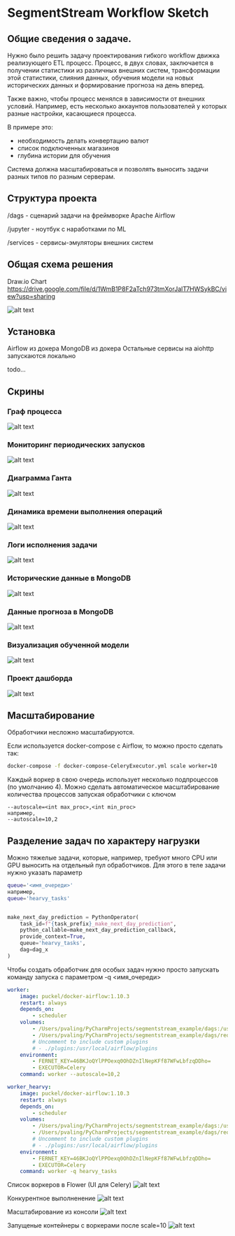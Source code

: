 # SegmentStream Workflow Sketch

## Общие сведения о задаче.

Нужно было решить задачу проектирования гибкого workflow движка реализующего ETL процесс.
Процесс, в двух словах, заключается в получении статистики из различных внешних систем, трансформации этой статистики,
слияния данных, обучения модели на новых исторических данных и формирование прогноза на день вперед.

Также важно, чтобы процесс менялся в зависимости от внешних условий. Например, есть
несколько аккаунтов пользователей у которых разные настройки, касающиеся процесса.

В примере это: 
- необходимость делать конвертацию валют
- список подключенных магазинов
- глубина истории для обучения

Система должна масштабироваться и позволять выносить задачи разных типов по разным серверам.

## Структура проекта

/dags - сценарий задачи на фреймворке Apache Airflow

/jupyter - ноутбук с наработками по ML

/services - сервисы-эмуляторы внешних систем

## Общая схема решения

Draw.io Chart
https://drive.google.com/file/d/1WmB1P8F2aTch973tmXorJalT7HWSykBC/view?usp=sharing

![alt text](docs/images/SegmentStreamOverview.png)

## Установка
Airflow из докера
MongoDB из докера
Остальные сервисы на aiohttp запускаются локально

todo...

## Скрины
### Граф процесса
![alt text](docs/images/airflow_graph2.png "Airflow DAG Graph Example")
### Мониторинг периодических запусков
![alt text](docs/images/airflow_tree.png "Airflow DAG Graph Example")
### Диаграмма Ганта
![alt text](docs/images/airflow_timeline.png "Airflow DAG Graph Example")
### Динамика времени выполнения операций
![alt text](docs/images/airflow_chart.png "Airflow DAG Graph Example")
### Логи исполнения задачи
![alt text](docs/images/airflow_logs.png "Airflow DAG Graph Example")
### Исторические данные в MongoDB
![alt text](docs/images/mongo_history.png "Airflow DAG Graph Example")
### Данные прогноза в MongoDB
![alt text](docs/images/mongo_predictions.png "Airflow DAG Graph Example")
### Визуализация обученной модели
![alt text](docs/images/polynomial_predictor.png "Airflow DAG Graph Example")
### Проект дашборда
![alt text](docs/images/dashboard_sketch.png "Airflow DAG Graph Example")



## Масштабирование
Обработчики несложно масштабируются.

Если используется docker-compose с Airflow, то можно просто сделать так:
```bash
docker-compose -f docker-compose-CeleryExecutor.yml scale worker=10
```

Каждый воркер в свою очередь использует несколько подпроцессов (по умолчанию 4).
Можно сделать автоматическое масштабирование количества процессов запуская обработчики 
с ключом 
```
--autoscale=<int max_proc>,<int min_proc> 
например,
--autoscale=10,2
```

## Разделение задач по характеру нагрузки

Можно тяжелые задачи, которые, например, требуют много CPU или GPU выносить на отдельный 
пул обработчиков. Для этого в теле задачи нужно указать параметр 
```bash
queue='<имя_очереди>'
например,
queue='hearvy_tasks'

```

```python

make_next_day_prediction = PythonOperator(
    task_id=f"{task_prefix}_make_next_day_prediction",
    python_callable=make_next_day_prediction_callback,
    provide_context=True,
    queue='hearvy_tasks',
    dag=dag_x
)

```

Чтобы создать обработчик для особых задач нужно просто запускать команду запуска с 
параметром -q <имя_очереди>

```yaml
worker:
    image: puckel/docker-airflow:1.10.3
    restart: always
    depends_on:
        - scheduler
    volumes:
        - /Users/pvaling/PyCharmProjects/segmentstream_example/dags:/usr/local/airflow/dags
        - /Users/pvaling/PyCharmProjects/segmentstream_example/dags/requirements.txt:/requirements.txt
        # Uncomment to include custom plugins
        # - ./plugins:/usr/local/airflow/plugins
    environment:
        - FERNET_KEY=46BKJoQYlPPOexq0OhDZnIlNepKFf87WFwLbfzqDDho=
        - EXECUTOR=Celery
    command: worker --autoscale=10,2

worker_hearvy:
    image: puckel/docker-airflow:1.10.3
    restart: always
    depends_on:
        - scheduler
    volumes:
        - /Users/pvaling/PyCharmProjects/segmentstream_example/dags:/usr/local/airflow/dags
        - /Users/pvaling/PyCharmProjects/segmentstream_example/dags/requirements.txt:/requirements.txt
        # Uncomment to include custom plugins
        # - ./plugins:/usr/local/airflow/plugins
    environment:
        - FERNET_KEY=46BKJoQYlPPOexq0OhDZnIlNepKFf87WFwLbfzqDDho=
        - EXECUTOR=Celery
    command: worker -q hearvy_tasks
```

Список воркеров в Flower (UI для Celery)
![alt text](docs/images/scaling1.png)

Конкурентное выполненение
![alt text](docs/images/scaling2.png)

Масштабирование из консоли
![alt text](docs/images/scaling4.png)

Запущеные контейнеры с воркерами после scale=10
![alt text](docs/images/scaling3.png)




